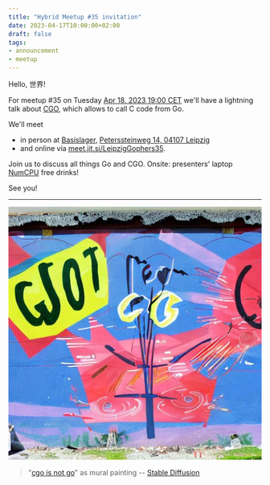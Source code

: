 ```yaml
---
title: "Hybrid Meetup #35 invitation"
date: 2023-04-17T10:00:00+02:00
draft: false
tags:
- announcement
- meetup
---
```


Hello, 世界!

For meetup #35 on Tuesday [Apr 18, 2023 19:00
CET](https://www.meetup.com/leipzig-golang/events/290666173/) we'll have a
lightning talk about [CGO](https://pkg.go.dev/cmd/cgo), which allows to call C code from Go.

We'll meet

* in person at [Basislager](https://www.basislager.co/), [Peterssteinweg 14, 04107 Leipzig](https://www.openstreetmap.org/node/3504864558)
* and online via [meet.jit.si/LeipzigGophers35](https://meet.jit.si/LeipzigGophers35).

Join us to discuss all things Go and CGO. Onsite: presenters' laptop [NumCPU](https://pkg.go.dev/runtime#NumCPU) free drinks!

See you!

----

![](/images/cgoisnotgo.png)

> "[cgo is not go](https://go-proverbs.github.io/)" as mural painting -- [Stable Diffusion](https://stablediffusionweb.com/)




<!--

TODO: outreach.

* [ ] slack
* [ ] linkedin

-->
